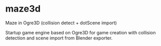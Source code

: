 # maze3d
Maze in Ogre3D (collision detect + dotScene import)

Startup game engine based on Ogre3D for game creation with collision detection and scene import from Blender exporter.
